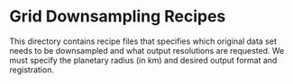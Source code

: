 # Grid Downsampling Recipes

This directory contains recipe files that specifies which original data
set needs to be downsampled and what output resolutions are requested.
We must specify the planetary radius (in km) and desired output format
and registration.